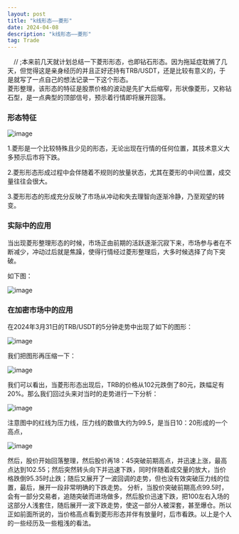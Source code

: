 ```yaml
---
layout: post
title: "k线形态——菱形"
date: 2024-04-08
description: "k线形态——菱形"
tag: Trade
---    
```

&emsp;//  ;本来前几天就计划总结一下菱形形态，也即钻石形态。因为拖延症耽搁了几天，但觉得这是亲身经历的并且正好还持有TRB/USDT，还是比较有意义的，于是就写了一点自己的想法记录一下这个形态。  
菱形整理，该形态的特征是股票价格的波动是先扩大后缩窄，形状像菱形，又称钻石型，是一点典型的顶部信号，预示着行情即将展开回落。  


### 形态特征

![image](https://github.com/hengdactn/ctnhb.github.io/assets/70909689/1afd3810-c8ec-42d2-91fc-1c114d0b1478)

1.菱形是一个比较特殊且少见的形态，无论出现在行情的任何位置，其技术意义大多预示后市将下跌。

2.菱形形态形成过程中会伴随着不规则的放量状态，尤其在菱形的中间位置，成交量往往会很大。

3.菱形形态的形成充分反映了市场从冲动和失去理智向逐渐冷静，乃至观望的转变。

### 实际中的应用  

当出现菱形整理形态的时候，市场正由前期的活跃逐渐沉寂下来，市场参与者在不断减少，冲动过后就是焦躁，使得行情经过菱形整理后，大多时候选择了向下突破。

如下图：

![image](https://github.com/hengdactn/ctnhb.github.io/assets/70909689/e457c780-b591-49cb-b979-39763bb07bc8)  

### 在加密市场中的应用  
在2024年3月31日的TRB/USDT的5分钟走势中出现了如下的图形：

![image](https://github.com/hengdactn/ctnhb.github.io/assets/70909689/bee9dd3d-0fcc-4e4d-b54f-6f85971ee284)  

我们把图形再压缩一下：  

![image](https://github.com/hengdactn/ctnhb.github.io/assets/70909689/e9bb448d-3507-4768-b6ac-cea73fa39a44)  

我们可以看出，当菱形形态出现后，TRB的价格从102元跌倒了80元，跌幅足有20%。那么我们回过头来对当时的走势进行一下分析：  

![image](https://github.com/hengdactn/ctnhb.github.io/assets/70909689/37ea5402-53af-4303-952e-1b0beaf0c144)  

注意图中的红线为压力线，压力线的数值大约为99.5，是当日10：20形成的一个高点，

![image](https://github.com/hengdactn/ctnhb.github.io/assets/70909689/5dda52f8-47df-41f4-9300-180f12dbea39)  

然后，股价开始回落整理，然后股价再18：45突破前期高点，并迅速上涨，最高点达到102.55；然后突然转头向下并迅速下跌，同时伴随着成交量的放大，当价格跌倒95.35时止跌；随后又展开了一波回调的走势，但也没有效突破压力线的位置，最后，展开一段非常明确的下跌走势。
分析，当股价突破前期高点99.5时，会有一部分交易者，追随突破而进场做多，然后股价迅速下跌，把100左右入场的这部分人浅套住，随后展开一波下跌走势，使这一部分人被深套，甚至爆仓。所以正如前面所说的，当价格高点看到菱形形态并伴有放量时，后市看跌。以上是个人的一些经历及一些粗浅的看法。









